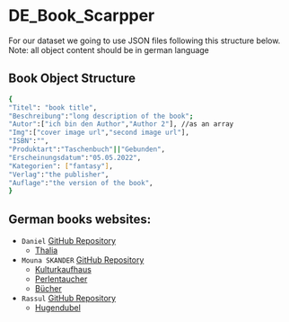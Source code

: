 # DE_Book_Scarpper
For our dataset we going to use JSON files following this structure below.
Note: all object content should be in german language
## Book Object Structure
```bash
{
"Titel": "book title",
"Beschreibung":"long description of the book";
"Autor":["ich bin den Author","Author 2"], //as an array
"Img":["cover image url","second image url"],
"ISBN":"",
"Produktart":"Taschenbuch"||"Gebunden",
"Erscheinungsdatum":"05.05.2022",
"Kategorien": ["fantasy"],
"Verlag":"the publisher",
"Auflage":"the version of the book",
}
```




## German books websites:
* `Daniel`  [GitHub Repository]()
  *  [Thalia](https://www.thalia.de/) 
* `Mouna SKANDER` [GitHub Repository](https://github.com/SkanderMouna/GermanBooksScrapersDeepLearning.git)
  *  [Kulturkaufhaus](https://www.kulturkaufhaus.de/en/start) 
  *  [Perlentaucher](https://www.perlentaucher.de/)
  *  [Bücher](https://www.buecher.de/)
* `Rassul` [GitHub Repository]()
  *  [Hugendubel](https://www.hugendubel.de/de/) 



